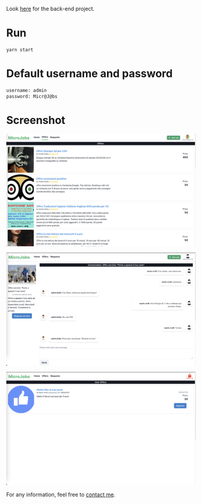Look [here](https://github.com/goto-eof/micro-jobs-server) for the back-end project.

# Run

```
yarn start
```

# Default username and password
```
username: admin
password: Micr@J@bs
```

# Screenshot

![screenshot](screenshot.png)

![screenshot](screenshot1.png)

![screenshot](screenshot2.png)

For any information, feel free to [contact me](http://andre-i.eu/#contactme).
